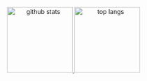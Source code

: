 <p align="center">
  <a href="https://github.com/anuraghazra/github-readme-stats">
    <img alt="github stats" height="150px" src="https://github-readme-stats.vercel.app/api?username=hrtwt&count_private=true&show_icons=true" />
  </a>
  <a href="https://github.com/anuraghazra/github-readme-stats">
    <img alt="top langs" height="150px" src="https://github-readme-stats.vercel.app/api/top-langs/?username=hrtwt&layout=compact" />
  </a>
</p>
